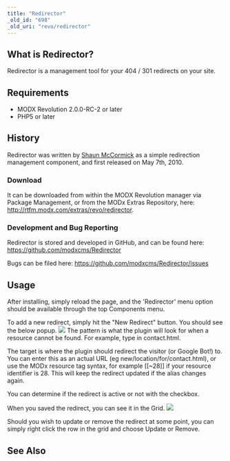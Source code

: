 ```yaml
---
title: "Redirector"
_old_id: "698"
_old_uri: "revo/redirector"
---
```


## What is Redirector?

Redirector is a management tool for your 404 / 301 redirects on your site.

## Requirements

- MODX Revolution 2.0.0-RC-2 or later
- PHP5 or later

## History

Redirector was written by [Shaun McCormick](/display/~splittingred) as a simple redirection management component, and first released on May 7th, 2010.

### Download

It can be downloaded from within the MODX Revolution manager via Package Management, or from the MODx Extras Repository, here: <http://rtfm.modx.com/extras/revo/redirector>.

### Development and Bug Reporting

Redirector is stored and developed in GitHub, and can be found here: <https://github.com/modxcms/Redirector>

Bugs can be filed here: <https://github.com/modxcms/Redirector/issues>

## Usage

After installing, simply reload the page, and the 'Redirector' menu option should be available through the top Components menu.

To add a new redirect, simply hit the "New Redirect" button. You should see the below popup. ![](/download/attachments/18677881/redir-new.png?version=1&modificationDate=1293980137000)
 The pattern is what the plugin will look for when a resource cannot be found. For example, type in contact.html.

The target is where the plugin should redirect the visitor (or Google Bot!) to. You can enter this as an actual URL (eg new/location/for/contact.html), or use the MODx resource tag syntax, for example \[\[~28\]\] if your resource identifier is 28. This will keep the redirect updated if the alias changes again.

You can determine if the redirect is active or not with the checkbox.

When you saved the redirect, you can see it in the Grid.
![](/download/attachments/18677881/redir-overview.png?version=1&modificationDate=1293980281000)

Should you wish to update or remove the redirect at some point, you can simply right click the row in the grid and choose Update or Remove.

## See Also
